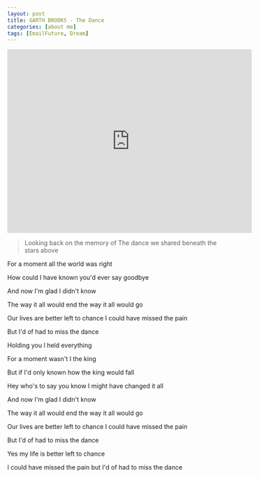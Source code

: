 ```yaml
---
layout: post
title: GARTH BROOKS - The Dance
categories: [about me]
tags: [EmailFuture, Dream]
---
```


<iframe width="560" height="420" src="http://www.youtube.com/embed/k7FRbeaXjvk" frameborder="0"> </iframe>

>Looking back on the memory of 
>The dance we shared beneath the stars above 

For a moment all the world was right 

How could I have known you'd ever say goodbye 

And now I'm glad I didn't know 

The way it all would end the way it all would go 

Our lives are better left to chance I could have missed the pain 

But I'd of had to miss the dance 

Holding you I held everything 

For a moment wasn't I the king 

But if I'd only known how the king would fall 

Hey who's to say you know I might have changed it all 

And now I'm glad I didn't know 

The way it all would end the way it all would go 

Our lives are better left to chance I could have missed the pain 

But I'd of had to miss the dance 

Yes my life is better left to chance 

I could have missed the pain but I'd of had to miss the dance